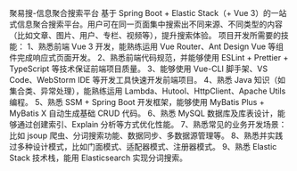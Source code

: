 聚易搜-信息聚合搜索平台
基于 Spring Boot + Elastic Stack（+ Vue 3）的一站式信息聚合搜索平台。用户可在同一页面集中搜索出不同来源、不同类型的内容（比如文章、图片、用户、专栏、视频等），提升搜索体验。
项目开发所需要的技能：
1、熟悉前端 Vue 3 开发，能熟练运用 Vue Router、Ant Design Vue 等组件完成响应式页面开发。
2、熟悉前端代码规范，并能够使用 ESLint + Prettier + TypeScript 等技术保证前端项目质量。
3、能够使用 Vue-CLI 脚手架、VS Code、WebStorm IDE 等开发工具快速开发前端项目。
4、熟悉 Java 知识（如集合类、异常处理），能熟练运用 Lambda、Hutool、HttpClient、Apache Utils 编程。
5、熟悉 SSM + Spring Boot 开发框架，能够使用 MyBatis Plus + MyBatis X 自动生成基础 CRUD 代码。
6、熟悉 MySQL 数据库及库表设计，能够通过创建索引、Explain 分析等方式优化性能。
7、熟悉常见的业务开发场景：比如 jsoup 爬虫、分词搜索功能、数据同步、多数据源管理等。
8、熟悉并实践过多种设计模式，比如门面模式、适配器模式、注册器模式。
9、熟悉 Elastic Stack 技术栈，能用 Elasticsearch 实现分词搜索。
